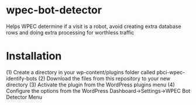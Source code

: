 wpec-bot-detector
=================

Helps WPEC determine if a visit is a robot, avoid creating extra database rows and doing extra processing for worthless traffic



Installation
============
(1) Create a directory in your wp-content/plugins folder called pbci-wpec-identify-bots
(2) Download the files from this repository to your new directory
(3) Activate the plugin from the WordPress plugins menu
(4) Configure the options from the WordPress Dashboard->Settings->WPEC Bot Detector Menu

